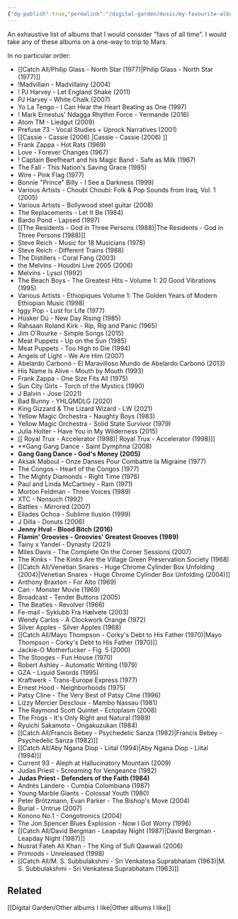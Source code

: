 ```yaml
---
{"dg-publish":true,"permalink":"/digital-garden/music/my-favourite-albums/","tags":["music","list"],"updated":"2023-12-08T18:54:07.516-07:00"}
---
```


An exhaustive list of albums that I would consider "favs of all time". 
I would take any of these albums on a one-way to trip to Mars. 

In no particular order: 

- [[Catch All/Philip Glass - North Star (1977)\|Philip Glass - North Star (1977)]]
-  !Madvillain - Madvillainy (2004)
- ! PJ Harvey - Let England Shake (2011)
- PJ Harvey - White Chalk (2007)
- Yo La Tengo - I Can Hear the Heart Beating as One (1997)
- ! Mark Ernestus' Ndagga Rhythm Force - Yermande (2016)
- Atom TM - Liedgut (2009) 
- Prefuse 73 - Vocal Studies + Uprock Narratives (2001) 
- [[Cassie - Cassie (2006) \|Cassie - Cassie (2006) ]]
- Frank Zappa - Hot Rats (1969) 
- Love - Forever Changes (1967)`
- ! Captain Beefheart and his Magic Band - Safe as Milk (1967)
- The Fall - This Nation's Saving Grace (1985)
- Wire - Pink Flag (1977)
- Bonnie "Prince" Billy - I See a Darkness (1999)
- Various Artists - Choubi Choubi: Folk & Pop Sounds from Iraq, Vol. 1 (2005)
- Various Artists - Bollywood steel guitar (2008)
- The Replacements - Let It Be (1984)
- Bardo Pond - Lapsed (1997)
- [[The Residents - God in Three Persons (1988)\|The Residents - God in Three Persons (1988)]]
- Steve Reich - Music for 18 Musicians (1978)
- Steve Reich - Different Trains (1988)
- The Distillers - Coral Fang (2003)
- the Melvins - Houdini Live 2005 (2006)
- Melvins - Lysol (1992)
- The Beach Boys - The Greatest Hits – Volume 1: 20 Good Vibrations (1995)
- Various Artists - Éthiopiques Volume 1: The Golden Years of Modern Ethiopian Music (1998)
- Iggy Pop - Lust for Life (1977)
- Hüsker Dü - New Day Rising (1985)
- Rahsaan Roland Kirk - Rip, Rig and Panic (1965)
- Jim O'Rourke - Simple Songs (2015)
- Meat Puppets - Up on the Sun (1985)
- Meat Puppets - Too High to Die (1994)
- Angels of Light - We Are Him (2007)
- Abelardo Carbonó - El Maravilloso Mundo de Abelardo Carbonó (2013)
- His Name Is Alive - Mouth by Mouth (1993)
- Frank Zappa - One Size Fits All (1975)
- Sun City Girls - Torch of the Mystics (1990)
- J Balvin - Jose (2021)
- Bad Bunny - YHLQMDLG (2020)
- King Gizzard & The Lizard Wizard - LW (2021)
- Yellow Magic Orchestra - Naughty Boys (1983)
- Yellow Magic Orchestra - Solid State Survivor (1979)
- Julia Holter - Have You in My Wilderness (2015)
- [[ Royal Trux - Accelerator (1998)\| Royal Trux - Accelerator (1998)]]
- **Gang Gang Dance - Saint Dymphna (2008)
- **Gang Gang Dance - God's Money (2005)**
- Aksak Maboul - Onze Danses Pour Combattre la Migraine (1977)
- The Congos - Heart of the Congos (1977)
- The Mighty Diamonds - Right Time (1976)
- Paul and Linda McCartney - Ram (1971)
- Morton Feldman - Three Voices (1989)
- XTC - Nonsuch (1992)
- Battles - Mirrored (2007)
- Eliades Ochoa - Sublime Ilusión (1999)
- J Dilla - Donuts (2006)
- **Jenny Hval - Blood Bitch (2016)**
- **Flamin' Groovies - Groovies' Greatest Grooves (1989)**
- Tainy x Yandel - Dynasty (2021)
- Miles Davis - The Complete On the Corner Sessions (2007)
- The Kinks - The Kinks Are the Village Green Preservation Society (1968)
- [[Catch All/Venetian Snares - Huge Chrome Cylinder Box Unfolding (2004)\|Venetian Snares - Huge Chrome Cylinder Box Unfolding (2004)]]
- Anthony Braxton - For Alto (1969)
- Can - Monster Movie (1969)
- Broadcast - Tender Buttons (2005)
- The Beatles - Revolver (1966)
- Fe-mail - Syklubb Fra Hælvete (2003)
- Wendy Carlos - A Clockwork Orange (1972)
- Silver Apples - Silver Apples (1968)
- [[Catch All/Mayo Thompson - Corky's Debt to His Father (1970)\|Mayo Thompson - Corky's Debt to His Father (1970)]]
- Jackie-O Motherfucker - Fig. 5 (2000)
- The Stooges - Fun House (1970)
- Robert Ashley - Automatic Writing (1979)
- GZA - Liquid Swords (1995)
- Kraftwerk - Trans-Europe Express (1977)
- Ernest Hood - Neighborhoods (1975)
- Patsy Cline - The Very Best of Patsy Cline (1996)
- Lizzy Mercier Descloux - Mambo Nassau (1981)
- The Raymond Scott Quintet - Ectoplasm (2008)
- The Frogs - It's Only Right and Natural (1989)
- Ryuichi Sakamoto - Ongakuzukan (1984)
- [[Catch All/Francis Bebey - Psychedelic Sanza (1982)\|Francis Bebey - Psychedelic Sanza (1982)]]
- [[Catch All/Aby Ngana Diop - Liital (1994)\|Aby Ngana Diop - Liital (1994)]]
- Current 93 - Aleph at Hallucinatory Mountain (2009)
- Judas Priest - Screaming for Vengeance (1982)
- **Judas Priest - Defenders of the Faith (1984)**
- Andrés Landero - Cumbia Colombiana (1987)
- Young Marble Giants - Colossal Youth (1980)
- Peter Brötzmann, Evan Parker - The Bishop's Move (2004)
- Burial - Untrue (2007)
- Konono No.1 - Congotronics (2004)
- The Jon Spencer Blues Explosion - Now I Got Worry (1996)
- [[Catch All/David Bergman - Leapday Night (1987)\|David Bergman - Leapday Night (1987)]]
- Nusrat Fateh Ali Khan - The King of Sufi Qawwali (2006)
- Primrods - Unreleased (1998)
- [[Catch All/M. S. Subbulakshmi - Sri Venkatesa Suprabhatam (1963)\|M. S. Subbulakshmi - Sri Venkatesa Suprabhatam (1963)]]

## Related
[[Digital Garden/Other albums I like\|Other albums I like]]
